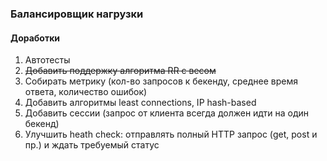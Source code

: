 ### Балансировщик нагрузки

#### Доработки

1. Автотесты
2. ~~Добавить поддержку алгоритма RR с весом~~
3. Собирать метрику (кол-во запросов к бекенду, среднее время ответа, количество ошибок)
4. Добавить алгоритмы least connections, IP hash-based
5. Добавить сессии (запрос от клиента всегда должен идти на один бекенд)
6. Улучшить heath check: отправлять полный HTTP запрос (get, post и пр.) и ждать требуемый статус
